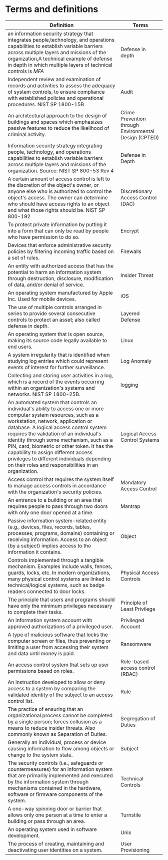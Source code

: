 # Terms and definitions

| Definition | Terms |
| --- | --- | 
|an information security strategy that integrates people,technology, and operations capabilities to establish variable barriers across multiple layers and missions of the organization,A technical example of defense in depth in which multiple layers of technical controls is *MFA* |Defense in depth |  
|Independent review and examination of records and activities to assess the adequacy of system controls, to ensure compliance with established policies and operational procedures. NIST SP 1800-15B  | Audit |  
| An architectural approach to the design of buildings and spaces which emphasizes passive features to reduce the likelihood of criminal activity. | Crime Prevention through Environmental Design (CPTED) |  
| Information security strategy integrating people, technology, and operations capabilities to establish variable barriers across multiple layers and missions of the organization. Source: NIST SP 800-53 Rev 4 | Defense in Depth |  
| A certain amount of access control is left to the discretion of the object's owner, or anyone else who is authorized to control the object's access. The owner can determine who should have access rights to an object and what those rights should be. NIST SP 800-192 | Discretionary Access Control (DAC) |  
| To protect private information by putting it into a form that can only be read by people who have permission to do so. | Encrypt |  
| Devices that enforce administrative security policies by filtering incoming traffic based on a set of rules. | Firewalls |  
| An entity with authorized access that has the potential to harm an information system through destruction, disclosure, modification of data, and/or denial of service. | Insider Threat |  
| An operating system manufactured by Apple Inc. Used for mobile devices. | iOS |  
| The use of multiple controls arranged in series to provide several consecutive controls to protect an asset; also called defense in depth. | Layered Defense |  
| An operating system that is open source, making its source code legally available to end users. | Linux |  
| A system irregularity that is identified when studying log entries which could represent events of interest for further surveillance. | Log Anomaly |  
| Collecting and storing user activities in a log, which is a record of the events occurring within an organization's systems and networks. NIST SP 1800-25B. | logging |  
| An automated system that controls an individual's ability to access one or more computer system resources, such as a workstation, network, application or database. A logical access control system requires the validation of an individual's identity through some mechanism, such as a PIN, card, biometric or other token. It has the capability to assign different access privileges to different individuals depending on their roles and responsibilities in an organization.  | Logical Access Control Systems |  
| Access control that requires the system itself to manage access controls in accordance with the organization's security policies. | Mandatory Access Control |  
| An entrance to a building or an area that requires people to pass through two doors with only one door opened at a time. | Mantrap |  
| Passive information system-related entity (e.g., devices, files, records, tables, processes, programs, domains) containing or receiving information. Access to an object (by a subject) implies access to the information it contains.  | Object |  
| Controls implemented through a tangible mechanism. Examples include walls, fences, guards, locks, etc. In modern organizations, many physical control systems are linked to technical/logical systems, such as badge readers connected to door locks. | Physical Access Controls |  
| The principle that users and programs should have only the minimum privileges necessary to complete their tasks. | Principle of Least Privilege |  
| An information system account with approved authorizations of a privileged user. | Privileged Account |  
| A type of malicious software that locks the computer screen or files, thus preventing or limiting a user from accessing their system and data until money is paid. | Ransomware |  
| An access control system that sets up user permissions based on roles. | Role-based access control (RBAC) |  
| An instruction developed to allow or deny access to a system by comparing the validated identity of the subject to an access control list. | Rule |  
| The practice of ensuring that an organizational process cannot be completed by a single person; forces collusion as a means to reduce insider threats. Also commonly known as Separation of Duties. | Segregation of Duties |  
| Generally an individual, process or device causing information to flow among objects or change to the system state. | Subject |  
| The security controls (i.e., safeguards or countermeasures) for an information system that are primarily implemented and executed by the information system through mechanisms contained in the hardware, software or firmware components of the system. | Technical Controls |  
| A one-way spinning door or barrier that allows only one person at a time to enter a building or pass through an area. | Turnstile |  
| An operating system used in software development. | Unix |  
| The process of creating, maintaining and deactivating user identities on a system. | User Provisioning |  
